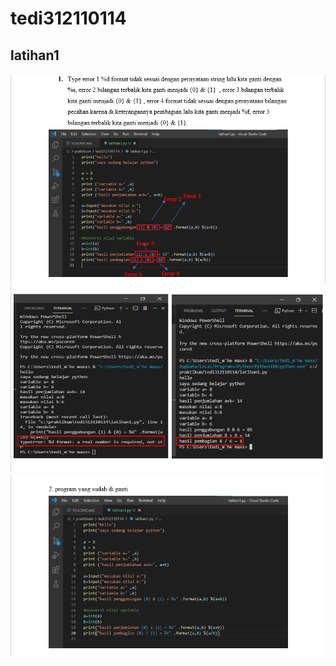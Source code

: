 # tedi312110114

## latihan1
![gambar](screenshot1/gambar1.png)
![gambar](screenshot1/gambar2.png)
![gambar](screenshot1/gambar3.png)
